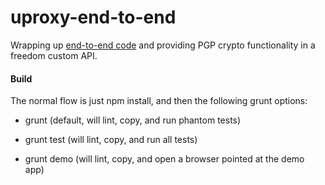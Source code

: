 uproxy-end-to-end
=================

Wrapping up [end-to-end code](https://github.com/google/end-to-end)
and providing PGP crypto functionality in a freedom custom API.

#### Build
The normal flow is just npm install, and then the
following grunt options:

- grunt (default, will lint, copy, and run phantom tests)

- grunt test (will lint, copy, and run all tests)

- grunt demo (will lint, copy, and open a browser pointed at the demo
app)
